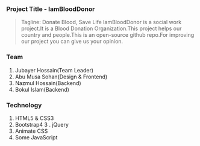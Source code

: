 ### Project Title - IamBloodDonor 
> Tagline: Donate Blood, Save Life
IamBloodDonor is a social work project.It is a Blood Donation Organization.This project helps our country and people.This is an open-source github repo.For improving our project you can give us your opinion.

### Team 
1. Jubayer Hossain(Team Leader) 
2. Abu Musa Sohan(Design & Frontend) 
3. Nazmul Hossain(Backend) 
4. Bokul Islam(Backend)

### Technology
1. HTML5 & CSS3
2. Bootstrap4 
3 . jQuery 
4. Animate CSS 
5. Some JavaScript
